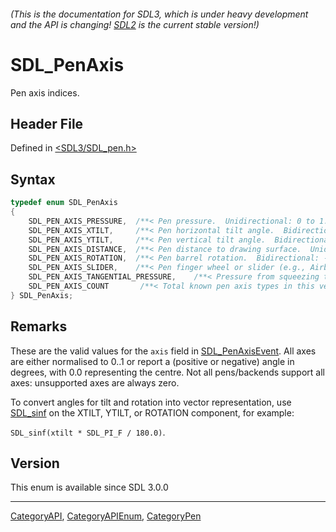 ###### (This is the documentation for SDL3, which is under heavy development and the API is changing! [SDL2](https://wiki.libsdl.org/SDL2/) is the current stable version!)
# SDL_PenAxis

Pen axis indices.

## Header File

Defined in [<SDL3/SDL_pen.h>](https://github.com/libsdl-org/SDL/blob/main/include/SDL3/SDL_pen.h)

## Syntax

```c
typedef enum SDL_PenAxis
{
    SDL_PEN_AXIS_PRESSURE,  /**< Pen pressure.  Unidirectional: 0 to 1.0 */
    SDL_PEN_AXIS_XTILT,     /**< Pen horizontal tilt angle.  Bidirectional: -90.0 to 90.0 (left-to-right). */
    SDL_PEN_AXIS_YTILT,     /**< Pen vertical tilt angle.  Bidirectional: -90.0 to 90.0 (top-to-down). */
    SDL_PEN_AXIS_DISTANCE,  /**< Pen distance to drawing surface.  Unidirectional: 0.0 to 1.0 */
    SDL_PEN_AXIS_ROTATION,  /**< Pen barrel rotation.  Bidirectional: -180 to 179.9 (clockwise, 0 is facing up, -180.0 is facing down). */
    SDL_PEN_AXIS_SLIDER,    /**< Pen finger wheel or slider (e.g., Airbrush Pen).  Unidirectional: 0 to 1.0 */
    SDL_PEN_AXIS_TANGENTIAL_PRESSURE,    /**< Pressure from squeezing the pen ("barrel pressure"). */
    SDL_PEN_AXIS_COUNT       /**< Total known pen axis types in this version of SDL. This number may grow in future releases! */
} SDL_PenAxis;
```

## Remarks

These are the valid values for the `axis` field in
[SDL_PenAxisEvent](SDL_PenAxisEvent). All axes are either normalised to
0..1 or report a (positive or negative) angle in degrees, with 0.0
representing the centre. Not all pens/backends support all axes:
unsupported axes are always zero.

To convert angles for tilt and rotation into vector representation, use
[SDL_sinf](SDL_sinf) on the XTILT, YTILT, or ROTATION component, for
example:

`SDL_sinf(xtilt * SDL_PI_F / 180.0)`.

## Version

This enum is available since SDL 3.0.0

----
[CategoryAPI](CategoryAPI), [CategoryAPIEnum](CategoryAPIEnum), [CategoryPen](CategoryPen)

